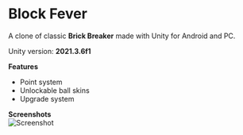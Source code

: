 # Block Fever
A clone of classic <b>Brick Breaker</b> made with Unity for Android and PC.

Unity version: <b>2021.3.6f1</b>

<b>Features</b>
* Point system
* Unlockable ball skins
* Upgrade system

<b>Screenshots</b><br>
![Screenshot](https://github.com/barangkbyr/brick-breaker/blob/main/MainMenu.png)
